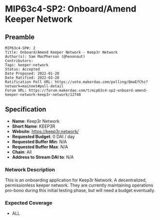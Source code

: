 # MIP63c4-SP2: Onboard/Amend Keeper Network

## Preamble

```
MIP63c4-SP#: 2
Title: Onboard/Amend Keeper Network - Keep3r Network
Author(s): Sam MacPherson (@hexonaut)
Contributors:
Tags: keeper-network
Status: Accepted
Date Proposed: 2022-01-20
Date Ratified: 2022-03-28
Ratification Poll URL: https://vote.makerdao.com/polling/QmaEfChz?network=mainnet#poll-detail
Forum URL: https://forum.makerdao.com/t/mip63c4-sp2-onboard-amend-keeper-network-keep3r-network/12748
```

## Specification

- **Name**: Keep3r Network
- **Short Name**: KEEP3R
- **Website**: https://keep3r.network/
- **Requested Budget**: 0 DAI / day
- **Requested Buffer Min**: N/A
- **Requested Buffer Max**: N/A
- **Chain**: All
- **Address to Stream DAI to**: N/A

### Network Description

This is an onboarding application for Keep3r Network. A decentralized, permissionless keeper network.  They are currently maintaining operations pro-bono during this initial testing phase, but will need a budget eventually.

### Expected Coverage

* ALL
